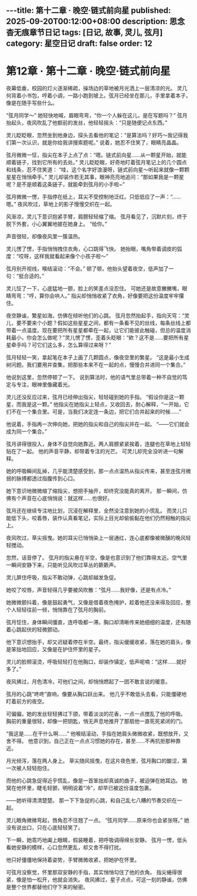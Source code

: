 ---title: 第十二章 · 晚空·链式前向星
published: 2025-09-20T00:12:00+08:00
description: 思念杳无痕章节日记
tags: [日记, 故事, 灵儿, 弦月]
category: 星空日记
draft: false
order: 12
---

# 第12章 · 第十二章 · 晚空·链式前向星

夜幕低垂，校园的灯火逐渐稀疏，操场边的草地被月光洒上一层清凉的光。
灵几何背着小书包，哼着小调，一路小跑到坡上。弦月已经坐在那儿，手里拿着本子，像是在随手写些什么。

“弦月同学～” 她轻快地喊，眉眼弯弯，“你一个人躲在这儿，是在写题吗？”
弦月抬起头，夜风吹乱了他额前的发丝，他轻轻摇头：“只是随便记点东西。”

灵儿眨眨眼，忽然坐到他身边，探头去看他的笔记：“是算法吗？好巧～我记得我们第一次认识，就是你给我讲搜索题呢。”
说着，她忍不住笑了，眼睛亮晶晶。

弦月微微一怔，指尖在本子上点了点：“嗯。链式前向星……从一颗星开始，就能顺着链子，找到它所有的去处。”
灵儿眨眨眼，好奇地盯着弦月笔记上的几个圆点和线条，忍不住笑道：
“哇，这个名字好浪漫呀，链式前向星～听起来就像一颗颗星星在悄悄牵手。”
灵儿却装作若无其事，眼神亮亮地追问：“那如果我是一颗星呢？是不是顺着这条链子，就能牵到弦月的小手啦~”

弦月微微一愣，手指停在纸上，耳尖不受控制地泛红。只低低应了一声：“……嗯。”
夜风吹过，草地上的影子慢慢交织在一起。

风渐凉，灵儿下意识抱紧手臂，肩膀轻轻缩了缩。
弦月看见了，沉默片刻，终于脱下外套，小心翼翼地披在她身上。
“给你。”

声音很轻，却像夜风里一簇温热。

灵儿愣了愣，手指悄悄拽住衣角，心口跳得飞快。
她抬眼，嘴角带着调皮的弧度：“哎呀，这样我就看起来像个小孩子啦～”

弦月别开视线，喉结滚动：“不会。”
顿了顿，他抬头望着夜空，低声加了一句：“挺合适的。”

灵儿怔了一下，心底猛地一颤，脸上的笑差点没忍住。
可她还是故意撇撇嘴，眼睛弯弯：“哼，算你会哄人。”
指尖却悄悄收紧了衣角，好像要把这份温度牢牢攥住。

夜空静谧，繁星如海，仿佛在倾听他们的心跳。
弦月忽然抬起手，指向天穹：“灵儿，要不要来个小题？假如这些星星之间，都有一条看不见的丝线，每条丝线上都带着一点温度。现在要把所有星星都牵在一起，让它们能彼此触碰，但总的温度消耗最小，你会怎么做呢？”灵儿愣了愣，歪着头眨眼：“欸？这不是……要把所有星星牵手吗？可它们这么多，怎么算得过来呀？”

弦月轻轻一笑，拿起笔在本子上画了几颗圆点，像夜空里的繁星。
“这是最小生成树问题。我们要用并查集，把那些本来不在一起的点，慢慢合并进同一个集合。”

他说到这里，忽然停顿了一下。
说到算法时，他的语气里总带着一种不自觉的笃定与专注，眼神里像藏着光。

灵儿还没反应过来，弦月已经伸出指尖，轻轻碰到她的手指。
“假设你是这一颗星，而我是这一颗。”
他指尖在她指尖上轻点，又收回去，耐心解释，“一开始，它们不在一个集合里。可是，当我们决定连一条边，把它们合并起来的时候……”

他说着，手指再一次伸向她，把她的指尖和自己的指尖并在一起。
“——它们就会成为同一个集合。”

弦月讲得很投入，身体不自觉向她靠近。两人肩膀紧紧挨着，连腿也在草地上轻轻贴在了一起。
他的声音平静，却带着专注的光芒。
可灵儿却完全没听进一句解释。

她的呼吸瞬间乱掉，几乎能清楚感受到，那一点点温热从指尖传来，甚至连弦月微弱的脉搏都透过指腹传到心口。

她下意识地微微缩了缩指尖，想把手抽开，却终究没能真的离开。
那一瞬间，仿佛有个声音在心底悄悄说：就这样……也很好。

弦月还在继续专注地比划，沉浸在解释里，全然没注意到她的小慌乱。
而灵儿只能低下头，咬着唇，装作认真看笔记，实际上目光却偷偷黏在他们仍然相触的指尖上。

夜风吹过，草尖摇曳。她的耳尖已悄悄染上一层通红，连心底都像被微醺的晚风轻轻搅动。

忽然，话音停了。
弦月的指尖悬在半空，像是也意识到了他们靠得太近。空气里一瞬间安静下来，只能听见风吹过草丛的簌簌声。

灵儿屏住呼吸，指尖不敢动弹，心跳却越发急促。

她咬了咬唇，声音轻得几乎要被风吹散：“弦月……我好像，还是有点冷。”

她微微颤抖着，像是鼓起勇气，又像是借着夜色掩护，趁着他还没来得及回应，整个人轻轻往前一倾，悄悄靠在了弦月的胸前。

弦月怔住，身体瞬间僵直，连呼吸都一滞。胸口却清晰传来她细细的温度，还有随着心跳起伏的轻微颤动。

他下意识想抬手，却又迟疑着停在半空。最终，指尖缓缓收紧，落在她的肩头，像是笨拙地回应，又像是在护住怀里的星子。

灵儿的脸颊滚烫，呼吸轻轻打在他胸口，却装作镇定，低声呢喃：“这样……就好多了。”

夜风拂过，月色清冷，可他们之间，却悄悄燃起了一团不敢言说的暖意。

弦月的心跳“咚咚”直响，像要从胸口跃出来。
他几乎不敢低头去看，只能僵硬地盯着前方的夜空。

可偏偏，她的发丝轻轻拂过下颌，带着淡淡的花香，一点一点搅乱了他的呼吸。
胸前的重量很轻，却像一把钥匙，悄无声息地推开了那扇他一直死死紧闭的门。

“我这是……在干什么啊……”
他喉结滚动，手指在她肩头微微收紧，既想放开，又舍不得。
他意识到，自己正在一点点习惯她的存在，甚至……不再抗拒那种靠近。

月光倾泻，落在两人身上。
草尖随风摇曳，在这片夜色里，弦月胸口的酸涩，第一次被人轻轻抱住。

而他的心跳急促得近乎慌乱，像是一首笨拙却真诚的曲子，被迫弹在她耳边。
她窝在他怀里，睫毛轻颤，明明说着“冷”，却早已被这份温度包裹。

——她听得清清楚楚。
那一下下急促的心跳，和自己乱七八糟的节奏交织在一起。

灵儿眼角微微弯起，唇角忍不住翘了一点。
“弦月同学……原来你也会紧张呀。”
她没有说出口，只在心底轻轻笑了。

下一瞬，她乖巧地阖上眼睛，假装睡着，把呼吸调得绵长安静。
弦月一愣，低头看她安静的模样，心口忽然更乱，却又舍不得打扰。

他只好僵僵地保持着姿势，手臂微微收紧，把她护在怀里。

可弦月没察觉，怀里那双安静的手指，其实悄悄勾住了他的衣角。
指尖蜷得很紧，像是怕一松开，他就会消失。
夜风拂过，星子点点，可这一刻的静谧，仿佛是整个世界都替他们守下来的秘密。